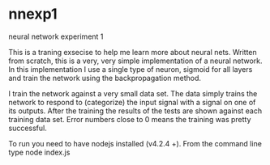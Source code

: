 # nnexp1
neural network experiment 1

This is a traning exsecise to help me learn more about neural nets. Written from scratch, this is a very, very simple implementation of a neural network. In this implementation I use a single type of neuron, sigmoid for all layers and train the network using the backpropagation method.

I train the network against a very small data set. The data simply trains the network to respond to (categorize) the input signal with a signal on one of its outputs. After the training the results of the tests are shown against each training data set. Error numbers close to 0 means the training was pretty successful.

To run you need to have nodejs installed (v4.2.4 +). From the command line type node index.js
